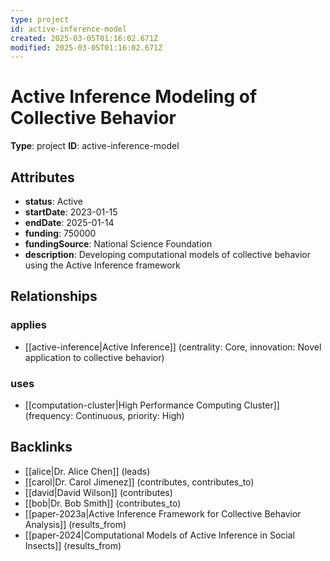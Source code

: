 ```yaml
---
type: project
id: active-inference-model
created: 2025-03-05T01:16:02.671Z
modified: 2025-03-05T01:16:02.671Z
---
```


# Active Inference Modeling of Collective Behavior

**Type**: project
**ID**: active-inference-model

## Attributes

- **status**: Active
- **startDate**: 2023-01-15
- **endDate**: 2025-01-14
- **funding**: 750000
- **fundingSource**: National Science Foundation
- **description**: Developing computational models of collective behavior using the Active Inference framework

## Relationships

### applies

- [[active-inference|Active Inference]] (centrality: Core, innovation: Novel application to collective behavior)

### uses

- [[computation-cluster|High Performance Computing Cluster]] (frequency: Continuous, priority: High)

## Backlinks

- [[alice|Dr. Alice Chen]] (leads)
- [[carol|Dr. Carol Jimenez]] (contributes, contributes_to)
- [[david|David Wilson]] (contributes)
- [[bob|Dr. Bob Smith]] (contributes_to)
- [[paper-2023a|Active Inference Framework for Collective Behavior Analysis]] (results_from)
- [[paper-2024|Computational Models of Active Inference in Social Insects]] (results_from)

